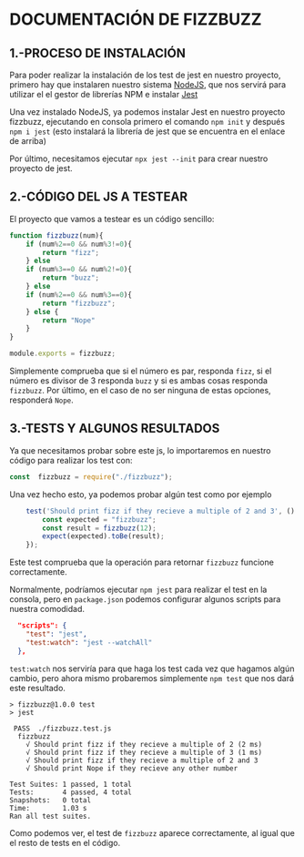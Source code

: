 # DOCUMENTACIÓN DE FIZZBUZZ

## 1.-PROCESO DE INSTALACIÓN

Para poder realizar la instalación de los test de jest en nuestro proyecto, primero hay que instalaren nuestro sistema [NodeJS](https://nodejs.org/es/), que nos servirá para utilizar el el gestor de librerías NPM e instalar [Jest](https://www.npmjs.com/package/jest)

Una vez instalado NodeJS, ya podemos instalar Jest en nuestro proyecto fizzbuzz, ejecutando en consola primero el comando `npm init` y después `npm i jest` (esto instalará la librería de jest que se encuentra en el enlace de arriba)

Por último, necesitamos ejecutar `npx jest --init` para crear nuestro proyecto de jest.

## 2.-CÓDIGO DEL JS A TESTEAR

El proyecto que vamos a testear es un código sencillo:

```js
function fizzbuzz(num){
    if (num%2==0 && num%3!=0){
        return "fizz";
    } else
    if (num%3==0 && num%2!=0){
        return "buzz";
    } else
    if (num%2==0 && num%3==0){
        return "fizzbuzz";
    } else {
        return "Nope"
    }
}

module.exports = fizzbuzz;
```

Simplemente comprueba que si el número es par, responda `fizz`, si el número es divisor de 3 responda `buzz` y si es ambas cosas responda `fizzbuzz`. Por último, en el caso de no ser ninguna de estas opciones, responderá `Nope`.

## 3.-TESTS Y ALGUNOS RESULTADOS

Ya que necesitamos probar sobre este js, lo importaremos en nuestro código para realizar los test con:

```js
const  fizzbuzz = require("./fizzbuzz");
```

Una vez hecho esto, ya podemos probar algún test como por ejemplo 

```js
    test('Should print fizz if they recieve a multiple of 2 and 3', () => {
        const expected = "fizzbuzz";
        const result = fizzbuzz(12);
        expect(expected).toBe(result);
    });
```

Este test comprueba que la operación para retornar `fizzbuzz` funcione correctamente.

Normalmente, podríamos ejecutar `npm jest` para realizar el test en la consola, pero en `package.json` podemos configurar algunos scripts para nuestra comodidad.


```json
  "scripts": {
    "test": "jest",
    "test:watch": "jest --watchAll"
  },
```

`test:watch` nos serviría para que haga los test cada vez que hagamos algún cambio, pero ahora mismo probaremos simplemente `npm test` que nos dará este resultado.

```terminal
> fizzbuzz@1.0.0 test
> jest

 PASS  ./fizzbuzz.test.js
  fizzbuzz
    √ Should print fizz if they recieve a multiple of 2 (2 ms)
    √ Should print fizz if they recieve a multiple of 3 (1 ms)
    √ Should print fizz if they recieve a multiple of 2 and 3
    √ Should print Nope if they recieve any other number

Test Suites: 1 passed, 1 total
Tests:       4 passed, 4 total
Snapshots:   0 total
Time:        1.03 s
Ran all test suites.
```

Como podemos ver, el test de `fizzbuzz` aparece correctamente, al igual que el resto de tests en el código.